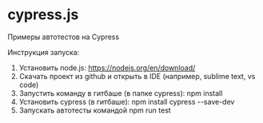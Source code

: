 # cypress.js

Примеры автотестов на Cypress

Инструкция запуска:
1. Установить node.js: https://nodejs.org/en/download/
2. Скачать проект из github и открыть в IDE (например, sublime text, vs code)
3. Запустить команду в гитбаше (в папке cypress): npm install
4. Установить cypress (в гитбаше): npm install cypress --save-dev
5. Запускать автотесты командой npm run test
